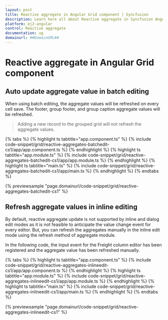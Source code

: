```yaml
---
layout: post
title: Reactive aggregate in Angular Grid component | Syncfusion
description: Learn here all about Reactive aggregate in Syncfusion Angular Grid component of Syncfusion Essential JS 2 and more.
platform: ej2-angular
control: Reactive aggregate 
documentation: ug
domainurl: ##DomainURL##
---
```


# Reactive aggregate in Angular Grid component

## Auto update aggregate value in batch editing

When using batch editing, the aggregate values will be refreshed on every cell save. The footer, group footer, and group caption aggregate values will be refreshed.

> Adding a new record to the grouped grid will not refresh the aggregate values.

{% tabs %}
{% highlight ts tabtitle="app.component.ts" %}
{% include code-snippet/grid/reactive-aggregates-batchedit-cs1/app/app.component.ts %}
{% endhighlight %}
{% highlight ts tabtitle="app.module.ts" %}
{% include code-snippet/grid/reactive-aggregates-batchedit-cs1/app/app.module.ts %}
{% endhighlight %}
{% highlight ts tabtitle="main.ts" %}
{% include code-snippet/grid/reactive-aggregates-batchedit-cs1/app/main.ts %}
{% endhighlight %}
{% endtabs %}
  
{% previewsample "page.domainurl/code-snippet/grid/reactive-aggregates-batchedit-cs1" %}

## Refresh aggregate values in inline editing

By default, reactive aggregate update is not supported by inline and dialog edit modes as it is not feasible to anticipate the value change event for every editor. But, you can refresh the aggregates manually in the inline edit mode using the refresh method of aggregate module.

In the following code, the input event for the Freight column editor has been registered and the aggregate value has been refreshed manually.

{% tabs %}
{% highlight ts tabtitle="app.component.ts" %}
{% include code-snippet/grid/reactive-aggregates-inlineedit-cs1/app/app.component.ts %}
{% endhighlight %}
{% highlight ts tabtitle="app.module.ts" %}
{% include code-snippet/grid/reactive-aggregates-inlineedit-cs1/app/app.module.ts %}
{% endhighlight %}
{% highlight ts tabtitle="main.ts" %}
{% include code-snippet/grid/reactive-aggregates-inlineedit-cs1/app/main.ts %}
{% endhighlight %}
{% endtabs %}
  
{% previewsample "page.domainurl/code-snippet/grid/reactive-aggregates-inlineedit-cs1" %}